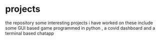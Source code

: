 # projects
the repository some interesting projects i have worked on these include some GUI based game programmed in python , a covid dashboard and a terminal based chatapp
